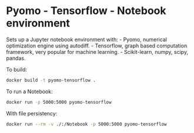 # Pyomo - Tensorflow - Notebook environment


Sets up a Jupyter notebook environment with:
	- Pyomo, numerical optimization engine using autodiff.
	- Tensorflow, graph based computation framework, very popular for machine learning.
	- Scikit-learn, numpy, scipy, pandas.


To build:

```bash
docker build -t pyomo-tensorflow .
```

To run a Notebook:

```bash
docker run -p 5000:5000 pyomo-tensorflow
```

With file persistency:

```bash
docker run --rm -v ./:/Notebook -p 5000:5000 pyomo-tensorflow
```